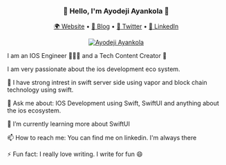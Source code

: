 <h3 align="center"> 👋 Hello, I'm Ayodeji Ayankola  🤝 </h3>
<p align="center">
  <a href="#" rel="nofollow"><g-emoji class="g-emoji" alias="earth_africa" fallback-src="https://github.githubassets.com/images/icons/emoji/unicode/1f30d.png">🌍</g-emoji> Website</a> • 
  <a href="https://ayodejiayankola.medium.com/" rel="nofollow"><g-emoji class="g-emoji" alias="book" fallback-src="https://github.githubassets.com/images/icons/emoji/unicode/1f4d6.png">📖</g-emoji> Blog</a> • 
  <a href="https://twitter.com/ayodejiayankola" rel="nofollow"><g-emoji class="g-emoji" alias="iphone" fallback-src="https://github.githubassets.com/images/icons/emoji/unicode/1f4f1.png">📱</g-emoji> Twitter</a> • 
  <a href="https://www.linkedin.com/in/ayodeji-ayankola/" rel="nofollow"><g-emoji class="g-emoji" alias="vhs" fallback-src="https://img.icons8.com/color/50/000000/linkedin.png">📼</g-emoji> LinkedIn </a>
</p>

<p align="center"><a href="#" rel="nofollow"><img src="https://fitmeals.com.ng/wp-content/uploads/2021/10/Ayodeji-Ayankola.png" alt="Ayodeji Ayankola" data-canonical-src="https://fitmeals.com.ng/wp-content/uploads/2021/10/Ayodeji-Ayankola.png" style="max-width: 100%;"></a></p>


I am an IOS Engineer 👩🏽‍💻 and a Tech Content Creator 🚀

I am very passionate about the ios development eco system.

🔭 I have strong intrest in swift server side using vapor and block chain technology using swift.

💬 Ask me about: IOS Development using Swift, SwiftUI and anything about the ios ecosystem. 

🌱 I’m currently learning more about SwiftUI

📫 How to reach me: You can find me on linkedin. I'm always there

⚡ Fun fact: I really love writing. I write for fun 😄 

<!--
**ayodejiayankola/ayodejiayankola** is a ✨ _special_ ✨ repository because its `README.md` (this file) appears on your GitHub profile.

Here are some ideas to get you started:

- 🔭 I’m currently working on ...
- 🌱 I’m currently learning ...
- 👯 I’m looking to collaborate on ...
- 🤔 I’m looking for help with ...
- 💬 Ask me about ...
- 📫 How to reach me: ...
- 😄 Pronouns: ...
- ⚡ Fun fact: ...
-->
